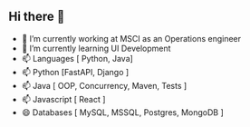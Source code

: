 ## Hi there 👋

- 🔭 I’m currently working at MSCI as an Operations engineer 
- 🌱 I’m currently learning UI Development
- 📫 Languages [ Python, Java]
- 📫 Python [FastAPI, Django ]
- 📫 Java [ OOP, Concurrency, Maven, Tests ]
- 📫 Javascript [ React ]
- 😄 Databases [ MySQL, MSSQL, Postgres, MongoDB ]
